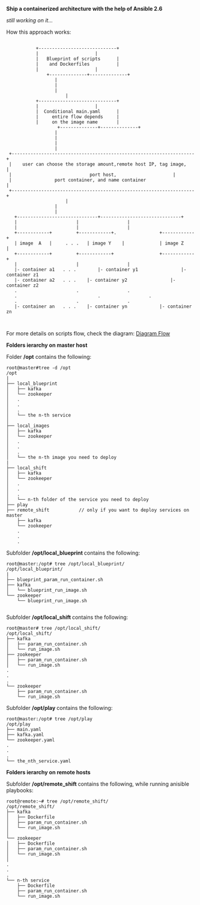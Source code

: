 <b> Ship a containerized architecture with the help of Ansible 2.6 </b>

<i> still working on it... </i>

How this approach works:

```

		   +-----------------------------+
		   |			         |
		   |   Blueprint of scripts      |
		   |	and Dockerfiles          |
		   |			         |	
	           +--------------+--------------+	
				  |
				  |
				  |
			          |
		   +-----------------------------+
		   |			         |
		   |  Conditional main.yaml      |   	 
		   |     entire flow depends     |
		   |     on the image name       |
                   +--------------+--------------+
				  | 
				  |
				  |
				  |
 +--------------------------------------------------------------------+
 |    user can choose the storage amount,remote host IP, tag image,   |
 |                             port host,    			      | 
 |                port container, and name container                  |
 +--------------------------------------------------------------------+
			          |	
				  |
				  |
   +------------------------------+------------------------------+
   |			          |			         |
   |			          |			         |
   +------------+		  +------------+.                +------------+
   | image  A   | 	  . . .   | image Y    |	         | image Z    |  
   +------------+		  +------------+                 +------------+
   |			          |			         |
   |- container a1   . . .        |- container y1                |- container z1 
   |- container a2   . . .	  |- container y2                |- container z2
   .			          .			         .
   .                              .			         .
   .			          .			         .
   |- container an   . . .	  |- container yn	         |- container zn



```

For more details on scripts flow, check the diagram: [Diagram Flow](https://github.com/LorenvXn/mu3/blob/master/flow.txt) 

<b> Folders ierarchy on master host </b>

Folder <b>/opt</b> contains the following: 
```
root@master#tree -d /opt
/opt
|
├── local_blueprint
│   ├── kafka
│   └── zookeeper
│   .
│   .
│   .
│   └── the n-th service 
│
├── local_images
│   ├── kafka
│   └── zookeeper
│   .
│   .
│   .
│   └── the n-th image you need to deploy
|
├── local_shift
│   ├── kafka
│   └── zookeeper
│   .
│   .
│   .
│   └── n-th folder of the service you need to deploy
├── play
├── remote_shift           // only if you want to deploy services on master 
    ├── kafka
    └── zookeeper
    .
    .
    .
```

Subfolder <b> /opt/local_blueprint </b> contains the following: 

```
root@master:/opt# tree /opt/local_blueprint/
/opt/local_blueprint/
|
├── blueprint_param_run_container.sh
├── kafka
│   └── blueprint_run_image.sh
└── zookeeper
    └── blueprint_run_image.sh


```

Subfolder  <b> /opt/local_shift </b> contains the following: 

```
root@master# tree /opt/local_shift/
/opt/local_shift/
├── kafka
│   ├── param_run_container.sh
│   └── run_image.sh
├── zookeeper
│   ├── param_run_container.sh
│   └── run_image.sh
.
.
.
└── zookeeper
    ├── param_run_container.sh
    └── run_image.sh

```

Subfolder <b> /opt/play </b> contains the following: 

```
root@master:/opt# tree /opt/play
/opt/play
├── main.yaml
├── kafka.yaml
└── zookeeper.yaml
.
.
.
└── the_nth_service.yaml

```

<b> Folders ierarchy on remote hosts </b>


Subfolder <b> /opt/remote_shift </b> contains the following, while running anisible playbooks:
```
root@remote:~# tree /opt/remote_shift/
/opt/remote_shift/
├── kafka
│   ├── Dockerfile
│   ├── param_run_container.sh
│   └── run_image.sh
│ 
└── zookeeper
│   ├── Dockerfile
│   ├── param_run_container.sh
│   └── run_image.sh
│
.
.
.
└── n-th service
    ├── Dockerfile
    ├── param_run_container.sh
    └── run_image.sh

```





